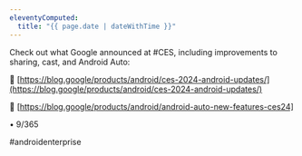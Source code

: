 ```yaml
---
eleventyComputed:
  title: "{{ page.date | dateWithTime }}"
---
```

Check out what Google announced at #CES, including improvements to sharing, cast, and Android Auto:

🔗 [https://blog.google/products/android/ces-2024-android-updates/](https://blog.google/products/android/ces-2024-android-updates/)

🔗 [https://blog.google/products/android/android-auto-new-features-ces24]

• 9/365

#androidenterprise